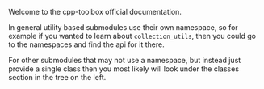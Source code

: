 Welcome to the cpp-toolbox official documentation. 

In general utility based submodules use their own namespace, so for example if you wanted to learn about `collection_utils`, then you could go to the namespaces and find the api for it there.

For other submodules that may not use a namespace, but instead just provide a single class then you most likely will look under the classes section in the tree on the left.
